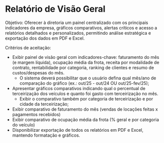 # **Relatório de Visão Geral**

Objetivo: Oferecer à diretoria um painel centralizado com os principais indicadores da empresa, gráficos comparativos, alertas críticos e acesso a relatórios detalhados e personalizados, permitindo análise estratégica e exportação dos dados em PDF e Excel.

Critérios de aceitação:

* Exibir painel de visão geral com indicadores-chave: faturamento do mês (e margem líquida), ocupação média da frota, receita por modalidade de contrato, rentabilidade por categoria, ranking de clientes e resumo de custos/despesas do mês.  
  * O sistema deverá possibilitar que o usuário defina qual mês/ano de comparação do gráfico (ex.: out/25 \- out/24 OU out/25-fev/25);  
* Apresentar gráficos comparativos indicando qual o percentual de terceirização dos veículos e quanto foi gasto com terceirização no mês.  
  * Exibir o comparativo também por categoria de terceirização e por cidade da terceirização;  
* Exibir comparativo de faturamento do mês (vendas de locações feitas x pagamentos recebidos)  
* Exibir comparativo de ocupação média da frota (% geral e por categoria do veículo)  
* Disponibilizar exportação de todos os relatórios em PDF e Excel, mantendo formatação e gráficos.

